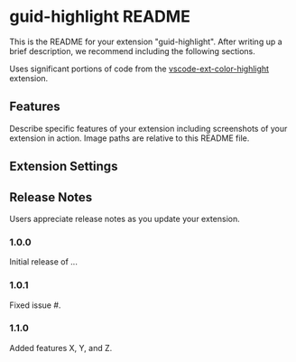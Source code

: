 # guid-highlight README

This is the README for your extension "guid-highlight". After writing up a brief description, we recommend including the following sections.

Uses significant portions of code from the [vscode-ext-color-highlight](https://github.com/enyancc/vscode-ext-color-highlight) extension.

## Features

Describe specific features of your extension including screenshots of your extension in action. Image paths are relative to this README file.

## Extension Settings

## Release Notes

Users appreciate release notes as you update your extension.

### 1.0.0

Initial release of ...

### 1.0.1

Fixed issue #.

### 1.1.0

Added features X, Y, and Z.
